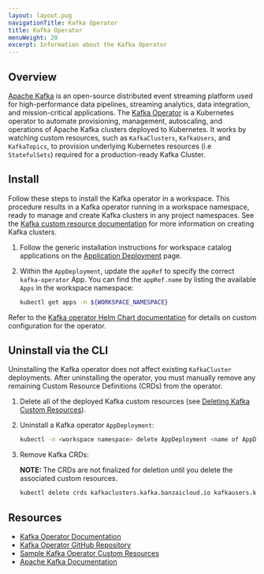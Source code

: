 ```yaml
---
layout: layout.pug
navigationTitle: Kafka Operator
title: Kafka Operator
menuWeight: 20
excerpt: Information about the Kafka Operator
---
```


## Overview

[Apache Kafka](https://kafka.apache.org/) is an open-source distributed event streaming platform used for high-performance data pipelines, streaming analytics, data integration, and mission-critical applications. The [Kafka Operator](https://banzaicloud.com/docs/supertubes/kafka-operator/) is a Kubernetes operator to automate provisioning, management, autoscaling, and operations of Apache Kafka clusters deployed to Kubernetes. It works by watching custom resources, such as `KafkaClusters`, `KafkaUsers`, and `KafkaTopics`, to provision underlying Kubernetes resources (i.e `StatefulSets`) required for a production-ready Kafka Cluster.

## Install

Follow these steps to install the Kafka operator in a workspace. This procedure results in a Kafka operator running in a workspace namespace, ready to manage and create Kafka clusters in any project namespaces. See the [Kafka custom resource documentation](../../../../../projects/applications/catalog-applications/dkp-applications/custom-resources-workspace-catalog/kafka/) for more information on creating Kafka clusters.

1.  Follow the generic installation instructions for workspace catalog applications on the [Application Deployment](../../application-deployment/) page.

1.  Within the `AppDeployment`, update the `appRef` to specify the correct `kafka-operator` App. You can find the `appRef.name` by listing the available `Apps` in the workspace namespace:

    ```bash
    kubectl get apps -n ${WORKSPACE_NAMESPACE}
    ```

Refer to the [Kafka operator Helm Chart documentation](https://github.com/banzaicloud/koperator/tree/master/charts/kafka-operator#configuration) for details on custom configuration for the operator.

## Uninstall via the CLI

Uninstalling the Kafka operator does not affect existing `KafkaCluster` deployments. After uninstalling the operator, you must manually remove any remaining Custom Resource Definitions (CRDs) from the operator.

1.  Delete all of the deployed Kafka custom resources (see [Deleting Kafka Custom Resources](../../../../../projects/applications/catalog-applications/dkp-applications/custom-resources-workspace-catalog/kafka#deleting-kafka-custom-resources)).

1.  Uninstall a Kafka operator `AppDeployment`:

    ```bash
    kubectl -n <workspace namespace> delete AppDeployment <name of AppDeployment>
    ```

1.  Remove Kafka CRDs:
    <p class="message--note"><strong>NOTE: </strong>The CRDs are not finalized for deletion until you delete the associated custom resources.</p>

    ```bash
    kubectl delete crds kafkaclusters.kafka.banzaicloud.io kafkausers.kafka.banzaicloud.io kafkatopics.kafka.banzaicloud.io
    ```

## Resources

- [Kafka Operator Documentation](https://banzaicloud.com/docs/supertubes/kafka-operator/)
- [Kafka Operator GitHub Repository](https://github.com/banzaicloud/koperator)
- [Sample Kafka Operator Custom Resources](https://github.com/banzaicloud/koperator/tree/master/config/samples)
- [Apache Kafka Documentation](https://kafka.apache.org/documentation/)
